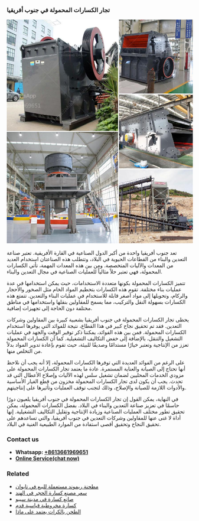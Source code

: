 <h3>تجار الكسارات المحمولة في جنوب أفريقيا</h3><img src='1701850633.jpg' alt=''><p>تعد جنوب أفريقيا واحدة من أكبر الدول الصناعية في القارة الأفريقية. تعتبر صناعة التعدين والبناء من القطاعات الحيوية في البلاد، وتتطلب هذه الصناعتان استخدام العديد من المعدات والآليات المتخصصة. ومن بين هذه المعدات المهمة، تأتي الكسارات المحمولة، فهي تعتبر حلاً مثالياً للعمليات الصناعية في مجال التعدين والبناء.</p><p>تتميز الكسارات المحمولة بكونها متعددة الاستخدامات، حيث يمكن استخدامها في عدة عمليات بناء مختلفة. تقوم هذه الكسارات بتحطيم المواد الخام مثل الصخور والأحجار والركام، وتحويلها إلى مواد أصغر قابلة للاستخدام في عمليات البناء والتعدين. تتمتع هذه الكسارات بسهولة النقل والتركيب، مما يسمح للمقاولين بنقلها واستخدامها في مناطق مختلفة دون الحاجة إلى تجهيزات إضافية.</p><p>يحظى تجار الكسارات المحمولة في جنوب أفريقيا بشعبية كبيرة بين المقاولين وشركات التعدين. فقد تم تحقيق نجاح كبير في هذا القطاع، نتيجة للفوائد التي يوفرها استخدام الكسارات المحمولة. فمن بين هذه الفوائد، يمكننا ذكر توفير الوقت والجهد في عمليات التشغيل والتنقل، بالإضافة إلى خفض التكاليف التشغيلية. كما أن الكسارات المحمولة تعزز من الإنتاجية وتعتبر خيارًا مستدامًا وصديقًا للبيئة، حيث تقوم بإعادة تدوير المواد بدلاً من التخلص منها.</p><p>على الرغم من الفوائد العديدة التي توفرها الكسارات المحمولة، إلا أنه يجب أن نلاحظ أنها تحتاج إلى الصيانة والعناية المستمرة. عادة ما يعتمد تجار الكسارات المحمولة على مزودي الخدمات المحليين لضمان تشغيل سلس لهذه الآليات وإصلاح الأعطال التي قد تحدث. يجب أن يكون لدى تجار الكسارات المحمولة مخزون من قطع الغيار الأساسية والأدوات اللازمة للصيانة والإصلاح، وذلك لتجنب توقف العمليات وتأثيرها على إنتاجيتهم.</p><p>في النهاية، يمكن القول إن تجار الكسارات المحمولة في جنوب أفريقيا يلعبون دورًا حاسمًا في تعزيز صناعة التعدين والبناء في البلاد. بفضل الكسارات المحمولة، يمكن تحقيق تطور مختلف العمليات الصناعية وزيادة الإنتاجية وتقليل التكاليف التشغيلية. إنها أداة لا غنى عنها للمقاولين وشركات التعدين في جنوب أفريقيا، والتي تساعدهم على تحقيق النجاح وتحقيق أقصى استفادة من الموارد الطبيعية الغنية في البلاد.</p><h3>Contact us</h3><ul><li><strong>Whatsapp:&nbsp;<a href="https://wa.me/8613661969651">+8613661969651</a></strong></li><li><a href="https://swt.shibang-china.com/?git&amp;zhl&amp;تجار الكسارات المحمولة في جنوب أفريقيا"><strong>Online Service(chat now)</strong></a></li></ul><h3>Related</h3><ul><li><a href='مطحنة ريموند مستعملة للبيع في تايوان.md'>مطحنة ريموند مستعملة للبيع في تايوان</a></li><li><a href='سعر مصنع كسارة الحجر في الهند.md'>سعر مصنع كسارة الحجر في الهند</a></li><li><a href='صانع كسارة في مدينة سيبو.md'>صانع كسارة في مدينة سيبو</a></li><li><a href='كسارة مخروطية قياسية قدم.md'>كسارة مخروطية قياسية قدم</a></li><li><a href='الطحن بالكرات يعتمد على ماذا.md'>الطحن بالكرات يعتمد على ماذا</a></li></ul>